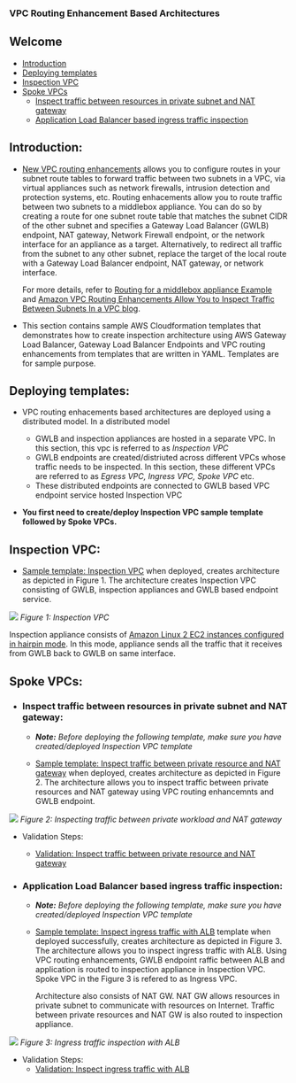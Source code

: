 ### VPC Routing Enhancement Based Architectures

## Welcome

* [Introduction](#introduction)
* [Deploying templates](#deploying-templates)
* [Inspection VPC](#inspection-vpc)
* [Spoke VPCs](#spoke-vpcs)
  * [Inspect traffic between resources in private subnet and NAT gateway](#inspect-traffic-between-resources-in-private-subnet-and-nat-gateway)
  * [Application Load Balancer based ingress traffic inspection](#application-load-balancer-based-ingress-traffic-inspection)

## Introduction:

* [New VPC routing enhancements](https://aws.amazon.com/about-aws/whats-new/2021/08/amazon-vpc-subnets/) allows you to configure routes in your subnet route tables to forward traffic between two subnets in a VPC, via virtual appliances such as network firewalls, intrusion detection and protection systems, etc. Routing enhacements allow you to route traffic between two subnets to a middlebox appliance. You can do so by creating a route for one subnet route table that matches the subnet CIDR of the other subnet and specifies a Gateway Load Balancer (GWLB) endpoint, NAT gateway, Network Firewall endpoint, or the network interface for an appliance as a target. Alternatively, to redirect all traffic from the subnet to any other subnet, replace the target of the local route with a Gateway Load Balancer endpoint, NAT gateway, or network interface.

  For more details, refer to [Routing for a middlebox appliance Example](https://docs.aws.amazon.com/vpc/latest/userguide/route-table-options.html#route-tables-appliance-routing) and [Amazon VPC Routing Enhancements Allow You to Inspect Traffic Between Subnets In a VPC blog](https://aws.amazon.com/blogs/aws/inspect-subnet-to-subnet-traffic-with-amazon-vpc-more-specific-routing/).

* This section contains sample AWS Cloudformation templates that demonstrates how to create inspection architecture using AWS Gateway Load Balancer, Gateway Load Balancer Endpoints and VPC routing enhancements from templates that are written in YAML. Templates are for sample purpose.

## Deploying templates:

* VPC routing enhacements based architectures are deployed using a distributed model. In a distributed model
  * GWLB and inspection appliances are hosted in a separate VPC. In this section, this vpc is referred to as *Inspection VPC*
  * GWLB endpoints are created/distriuted across different VPCs whose traffic needs to be inspected. In this section, these different VPCs are referred to as *Egress VPC, Ingress VPC, Spoke VPC* etc. 
  * These distributed endpoints are connected to GWLB based VPC endpoint service hosted Inspection VPC

* **You first need to create/deploy Inspection VPC sample template followed by Spoke VPCs.**

## Inspection VPC:

* [Sample template: Inspection VPC](templates/InspectionVpc.yaml) when deployed, creates architecture as depicted in Figure 1. The architecture creates Inspection VPC consisting of GWLB, inspection appliances and GWLB based endpoint service.

![](images/inspection_vpc.jpg)
*Figure 1: Inspection VPC*

Inspection appliance consists of [Amazon Linux 2 EC2 instances configured in hairpin mode](../../aws-cli/gwlb/configure_iptables_al2.md). In this mode, appliance sends all the traffic that it receives from GWLB back to GWLB on same interface.

## Spoke VPCs:

* ### Inspect traffic between resources in private subnet and NAT gateway:

  * ***Note:** Before deploying the following template, make sure you have created/deployed Inspection VPC template*

  * [Sample template: Inspect traffic between private resource and NAT gateway](templates/EgressVpcNatGw.yaml) when deployed, creates architecture as depicted in Figure 2. The architecture allows you to inspect traffic between private resources and NAT gateway using VPC routing enhancemnts and GWLB endpoint.

![](images/egress/egress_inspection_natgw_vpc_re_gwlbe.jpg)
*Figure 2: Inspecting traffic between private workload and NAT gateway*

  * Validation Steps:
    * [Validation: Inspect traffic between private resource and NAT gateway](EgressVpcNatGw.md)

* ### Application Load Balancer based ingress traffic inspection:

  * ***Note:** Before deploying the following template, make sure you have created/deployed Inspection VPC template*

  * [Sample template: Inspect ingress traffic with ALB](templates/IngressVpcAlb.yaml) template when deployed successfully, creates architecture as depicted in Figure 3. The architecture allows you to inspect ingress traffic with ALB. Using VPC routing enhancements, GWLB endpoint raffic between ALB and application is routed to inspection appliance in Inspection VPC. Spoke VPC in the Figure 3 is refered to as Ingress VPC.
    
    Architecture also consists of NAT GW. NAT GW allows resources in private subnet to communicate with resources on Internet. Traffic between private resources and NAT GW is also routed to inspection appliance.

![](images/ingress/ingress_inspection_elb_vpc_re_gwlbe.jpg)
*Figure 3: Ingress traffic inspection with ALB*

  * Validation Steps:
    * [Validation: Inspect ingress traffic with ALB](IngressVpcAlb.md)
